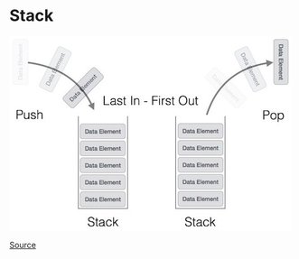 # Stack

![Stack](../_Assets/images/stack_representation.jpg)

[Source](https://www.tutorialspoint.com/data_structures_algorithms/stack_algorithm.htm)
